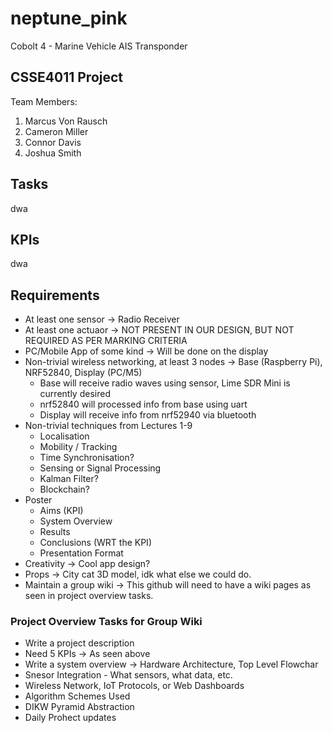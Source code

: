 # neptune_pink

Cobolt 4 - Marine Vehicle AIS Transponder

## CSSE4011 Project  
Team Members:  
1. Marcus Von Rausch
2. Cameron Miller
3. Connor Davis
4. Joshua Smith

## Tasks
dwa

## KPIs
dwa

## Requirements
- At least one sensor -> Radio Receiver
- At least one actuaor -> NOT PRESENT IN OUR DESIGN, BUT NOT REQUIRED AS PER MARKING CRITERIA
- PC/Mobile App of some kind -> Will be done on the display
- Non-trivial wireless networking, at least 3 nodes -> Base (Raspberry Pi), NRF52840, Display (PC/M5)
    - Base will receive radio waves using sensor, Lime SDR Mini is currently desired 
    - nrf52840 will processed info from base using uart 
    - Display will receive info from nrf52940 via bluetooth
- Non-trivial techniques from Lectures 1-9
    - Localisation
    - Mobility / Tracking
    - Time Synchronisation?
    - Sensing or Signal Processing
    - Kalman Filter?
    - Blockchain?
- Poster
    - Aims (KPI)
    - System Overview
    - Results
    - Conclusions (WRT the KPI)
    - Presentation Format
- Creativity -> Cool app design?
- Props -> City cat 3D model, idk what else we could do.
- Maintain a group wiki -> This github will need to have a wiki pages as seen in project overview tasks.

### Project Overview Tasks for Group Wiki
- Write a project description
- Need 5 KPIs -> As seen above
- Write a system overview -> Hardware Architecture, Top Level Flowchar
- Snesor Integration - What sensors, what data, etc.
- Wireless Network, IoT Protocols, or Web Dashboards
- Algorithm Schemes Used
- DIKW Pyramid Abstraction
- Daily Prohect updates
